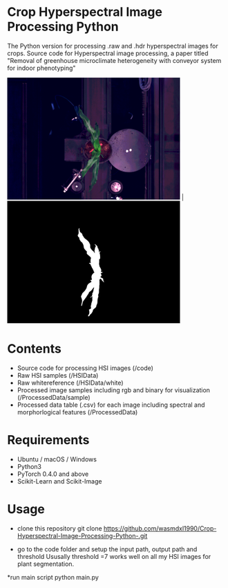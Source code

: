 # Crop Hyperspectral Image Processing Python 
 The Python version for processing .raw and .hdr hyperspectral images for crops. Source code for Hyperspectral image processing, a paper titled "Removal of greenhouse microclimate heterogeneity with conveyor system for indoor phenotyping"

<img src="./ProcessedData/sample/RGB.png" width="400"> | <img src="./ProcessedData/sample/mask.png" width="400">

# Contents
* Source code for processing HSI images (/code)
* Raw HSI samples (/HSIData)
* Raw whitereference (/HSIData/white)
* Processed image samples including rgb and binary for visualization (/ProcessedData/sample)
* Processed data table (.csv) for each image including spectral and morphorlogical features (/ProcessedData)


# Requirements
* Ubuntu / macOS / Windows
* Python3
* PyTorch 0.4.0 and above
* Scikit-Learn and Scikit-Image


# Usage
* clone this repository
git clone https://github.com/wasmdxl1990/Crop-Hyperspectral-Image-Processing-Python-.git

* go to the code folder and setup the input path, output path and threshold
Ususally threshold =7 works well on all my HSI images for plant segmentation.

*run main script
python main.py

 
